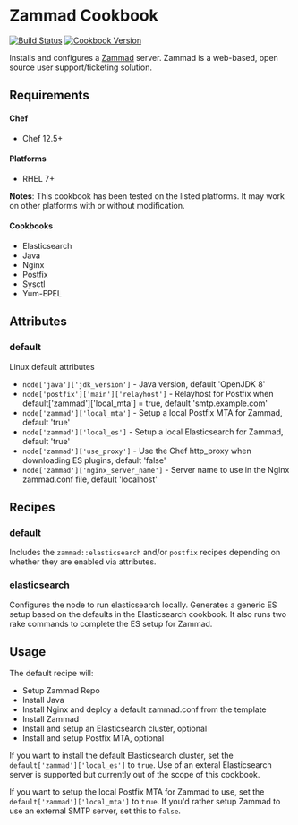 Zammad Cookbook
================

[![Build Status](https://travis-ci.org/WIU/zammad.svg?branch=master)](https://travis-ci.org/WIU/zammad)
[![Cookbook Version](https://img.shields.io/cookbook/v/zammad.svg)](https://supermarket.chef.io/cookbooks/zammad)

Installs and configures a [Zammad](https://zammad.org/) server.  Zammad is a web-based, open source user support/ticketing solution.


Requirements
------------

#### Chef

* Chef 12.5+

#### Platforms

* RHEL 7+

**Notes**: This cookbook has been tested on the listed platforms. It may work on other platforms with or without modification.

#### Cookbooks
* Elasticsearch
* Java
* Nginx
* Postfix
* Sysctl
* Yum-EPEL

Attributes
----------
### default
Linux default attributes

* `node['java']['jdk_version']` - Java version, default 'OpenJDK 8'
* `node['postfix']['main']['relayhost']` - Relayhost for Postfix when default['zammad']['local_mta'] = true, default 'smtp.example.com'
* `node['zammad']['local_mta']` - Setup a local Postfix MTA for Zammad, default 'true'
* `node['zammad']['local_es']` - Setup a local Elasticsearch for Zammad, default 'true'
* `node['zammad']['use_proxy']` - Use the Chef http_proxy when downloading ES plugins, default 'false'
* `node['zammad']['nginx_server_name']` - Server name to use in the Nginx zammad.conf file, default 'localhost'

Recipes
-------
### default
Includes the `zammad::elasticsearch` and/or `postfix` recipes depending on whether they are enabled via attributes.

### elasticsearch
Configures the node to run elasticsearch locally.  Generates a generic ES setup based on the defaults in the Elasticsearch cookbook.  It also runs two rake commands to complete the ES setup for Zammad.

Usage
-----

The default recipe will:

- Setup Zammad Repo
- Install Java
- Install Nginx and deploy a default zammad.conf from the template
- Install Zammad
- Install and setup an Elasticsearch cluster, optional
- Install and setup Postfix MTA, optional

If you want to install the default Elasticsearch cluster, set the `default['zammad']['local_es']` to `true`.  Use of an exteral Elasticsearch server is supported but currently out of the scope of this cookbook.

If you want to setup the local Postfix MTA for Zammad to use, set the `default['zammad']['local_mta']` to `true`.  If you'd rather setup Zammad to use an external SMTP server, set this to `false`.